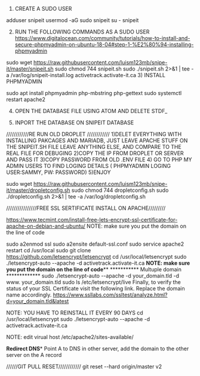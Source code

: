 
1) CREATE A SUDO USER

adduser snipeit
usermod -aG sudo snipeit
su - snipeit

2) RUN THE FOLLOWING COMMANDS AS A SUDO USER
https://www.digitalocean.com/community/tutorials/how-to-install-and-secure-phpmyadmin-on-ubuntu-18-04#step-1-%E2%80%94-installing-phpmyadmin

sudo wget https://raw.githubusercontent.com/luism123mb/snipe-it/master/snipeit.sh
sudo chmod 744 snipeit.sh
sudo ./snipeit.sh 2>&1 | tee -a /var/log/snipeit-install.log
activetrack.activate-it.ca
3) INSTALL PHPMYADMIN

sudo apt install phpmyadmin php-mbstring php-gettext
sudo systemctl restart apache2


4) OPEN THE DATABASE FILE USING ATOM AND DELETE STDF_

5) INPORT THE DATABASE ON SNIPEIT DATABASE


////////////RE RUN OLD DROPLET ////////////
1)DELET EVERYTHING WITH INSTALLING PAKCAGES AND MARIADB, JUST LEAVE APACHE STUFF ON THE SNIPEIT.SH  FILE LEAVE ANYTHING ELSE, AND COMPARE TO THE REAL FILE FOR DEBUGING
2)COPY THE IP FROM DROPLET OR SERVER AND PASS IT
3)COPY PASSWORD FROM OLD .ENV FILE
4) GO TO PHP MY ADMIN USERS TO FIND LOGING DETAILS ( PHPMYADMIN LOGING USER:SAMMY, PW: PASSWORD)
5)ENJOY

sudo wget https://raw.githubusercontent.com/luism123mb/snipe-it/master/dropletconfig.sh
sudo chmod 744 dropletconfig.sh
sudo ./dropletconfig.sh 2>&1 | tee -a /var/log/dropletconfig.sh

////////////////FREE SSL SERTIFICATE INSTALL ON APACHE/////////

https://www.tecmint.com/install-free-lets-encrypt-ssl-certificate-for-apache-on-debian-and-ubuntu/
NOTE: make sure you put the domain on the line of code

 sudo a2enmod ssl
 sudo a2ensite default-ssl.conf
 sudo service apache2 restart
 cd /usr/local
 sudo git clone https://github.com/letsencrypt/letsencrypt
 cd /usr/local/letsencrypt
 sudo ./letsencrypt-auto --apache -d activetrack.activate-it.ca
 ******NOTE: make sure you put the domain on the line of code********
 *********** Multuple domain *************
 sudo ./letsencrypt-auto --apache -d your_domain.tld  -d www. your_domain.tld
 sudo ls /etc/letsencrypt/live
Finally, to verify the status of your SSL Certificate visit the following link. Replace the domain name accordingly.
https://www.ssllabs.com/ssltest/analyze.html?d=your_domain.tld&latest

NOTE: YOU HAVE TO REINSTALL IT EVERY 90 DAYS
cd /usr/local/letsencrypt
sudo ./letsencrypt-auto --apache -d activetrack.activate-it.ca

NOTE: edit virual host
/etc/apache2/sites-available/


****Redirect DNS*****
Point A to DNS in other server, add the domain to the other server on the A record

//////GIT PULL RESET////////////
git reset --hard origin/master
                                                                                                                                                 v2
